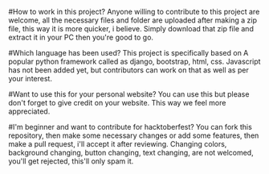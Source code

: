 #How to work in this project?
Anyone willing to contribute to this project are welcome, all the necessary files and folder are uploaded after making a zip file, this way it is more quicker, i believe. Simply download that zip file and extract it in your PC then you're good to go.

#Which language has been used?
This project is specifically based on A popular python framework called as django, bootstrap, html, css. Javascript has not been added yet, but contributors can work on that as well as per your interest.

#Want to use this for your personal website?
You can use this but please don't forget to give credit on your website. This way we feel more appreciated.

#I'm beginner and want to contribute for hacktoberfest?
You can fork this repository, then make some necessary changes or add some features, then make a pull request, i'll accept it after reviewing. Changing colors, background changing, button changing, text changing, are not welcomed, you'll get rejected, this'll only spam it.
